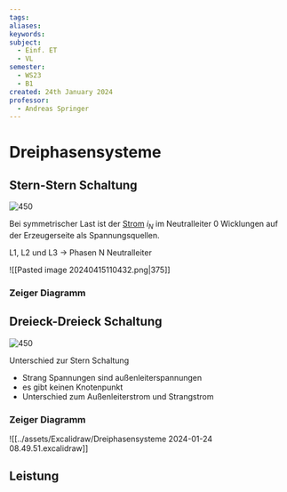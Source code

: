 ```yaml
---
tags: 
aliases: 
keywords: 
subject:
  - Einf. ET
  - VL
semester:
  - WS23
  - B1
created: 24th January 2024
professor:
  - Andreas Springer
---
```

 

# Dreiphasensysteme

## Stern-Stern Schaltung

![450](assets/Pasted%20image%2020240124084846.png)

Bei symmetrischer Last ist der [Strom](../Elektrotechnik/elektrischer%20Strom.md) $i_{N}$ im Neutralleiter 0
Wicklungen auf der Erzeugerseite als Spannungsquellen.

L1, L2 und L3 -> Phasen
N Neutralleiter

![[Pasted image 20240415110432.png|375]]

### Zeiger Diagramm

## Dreieck-Dreieck Schaltung

![450](assets/Pasted%20image%2020240124084937.png)

Unterschied zur Stern Schaltung
- Strang Spannungen sind außenleiterspannungen
- es gibt keinen Knotenpunkt
- Unterschied zum Außenleiterstrom und Strangstrom

### Zeiger Diagramm

![[../assets/Excalidraw/Dreiphasensysteme 2024-01-24 08.49.51.excalidraw]]

## Leistung